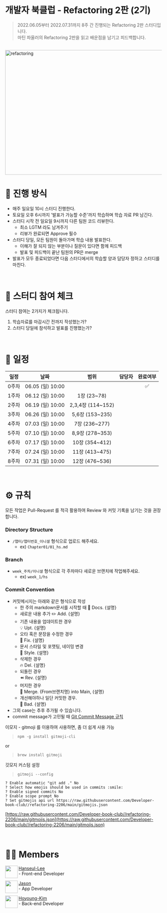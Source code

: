 
# 개발자 북클럽 - Refactoring 2판 (2기)

> 2022.06.05부터 2022.07.31까지 8주 간 진행되는 Refactoring 2판 스터디입니다. <br>
> 마틴 파울러의 Refactoring 2판을 읽고 배운점을 남기고 피드백합니다.
> 
<br>

<img src="https://user-images.githubusercontent.com/69497936/172034496-d7e74b1c-7a67-456f-a3fa-3ce9193d90a4.jpg" alt="refactoring" width="820" height="400">

<br>

# 📒 진행 방식
- 매주 일요일 10시 스터디 진행한다.
- 토요일 오후 6시까지 '발표가 가능할 수준'까지 학습하며 학습 자료 PR 남긴다.
- 스터디 시작 전 일요일 9시까지 다른 팀원 코드 리뷰한다.
  - 최소 LGTM 라도 남겨주기
  - 리뷰가 완료되면 Approve 필수
- 스터디 당일, 모든 팀원이 돌아가며 학습 내용 발표한다.
  - 이해가 잘 되지 않는 부분이나 질문이 있다면 함께 피드백
  - 발표 및 피드백이 끝난 팀원의 PR은 merge
- 발표가 모두 종료되었다면 다음 스터디에서의 학습할 양과 담당자 정하고 스터디를 마친다.

<br>

# 🚩 스터디 참여 체크
스터디 참여는 2가지가 체크됩니다. 

1. 학습자료를 마감시간 전까지 작성했는가? 
2. 스터디 당일에 참석하고 발표를 진행했는가?

<br>

# 📅 일정

|일정|날짜|범위|담당자|완료여부|
|:--:|:--:|:--:|:--:|:--:|
|0주차|06.05 (일) 10:00|||✅|
|1주차|06.12 (일) 10:00|1장 (23~78)|
|2주차|06.19 (일) 10:00|2,3,4장 (114~152)|
|3주차|06.26 (일) 10:00|5,6장 (153~235)|
|4주차|07.03 (일) 10:00|7장 (236~277)|
|5주차|07.10 (일) 10:00|8,9장 (278~353)|
|6주차|07.17 (일) 10:00|10장 (354~412)|
|7주차|07.24 (일) 10:00|11장 (413~475)|
|8주차|07.31 (일) 10:00|12장 (476~536)|


<br>

# ⚙ 규칙
모든 작업은 Pull-Request 를 적극 활용하여 Review 와 커밋 기록을 남기는 것을 권장합니다.
### Directory Structure
- `/챕터/챕터번호_이니셜` 형식으로 업로드 해주세요.
  - ex) `Chapter01/01_hs.md`

### Branch
- `week_주차/이니셜` 형식으로 각 주차마다 새로운 브랜치에 작업해주세요.
  - ex) `week_1/hs`

### Commit Convention
- 커밋메시지는 아래와 같은 형식으로 작성
    - 한 주의 markdown문서를 시작할 때 
        :page_facing_up: Docs. {설명}
    -  새로운 내용 추가
        :pencil2: Add. {설명}  
    -  기존 내용을 업데이트한 경우  
        :bulb: Upt. {설명}
    -  오타 혹은 문장을 수정한 경우  
        :hammer: Fix. {설명}
    -  문서 스타일 및 포맷팅, 네이밍 변경  
         :art: Style. {설명}
    -  삭제한 경우  
        :fire: Del. {설명}
    -  되돌린 경우  
        :rewind: Rev. {설명}
    -  머지한 경우  
        :twisted_rightwards_arrows: Merge. {From브랜치명} into Main, {설명}
    - 개선해야하나 일단 커밋한 경우.    
        :poop: Bad. {설명}
-  그외 case는 추후 추가될 수 있습니다.
-  commit message가 고민될 때 [Git Commit Message 규칙](https://jason-api.tistory.com/89)
    
이모지 - gitmoji 를 이용하여 사용하면, 좀 더 쉽게 사용 가능  
>`npm -g install gitmoji-cli`

or
>`brew install gitmoji`

깃모지 커스텀 설정  
> `gitmoji --config`
```
? Enable automatic "git add ." No
? Select how emojis should be used in commits :smile:
? Enable signed commits No
? Enable scope prompt No
? Set gitmojis api url https://raw.githubusercontent.com/Developer-book-club//refactoring-2206/main/gitmojis.json
```
[https://raw.githubusercontent.com/Developer-book-club//refactoring-2206/main/gitmojis.json](https://raw.githubusercontent.com/Developer-book-club//refactoring-2206/main/gitmojis.json)


<br>

# 🙋‍♀ Members

<img align="left" width="40" height="40" src="https://avatars.githubusercontent.com/u/69497936?v=4">

[Hanseul-Lee](https://github.com/hanseul-lee) <br> - Front-end Developer

<img align="left" width="40" height="40" src="https://avatars.githubusercontent.com/u/81757940?v=4">

[Jason](https://github.com/bisor0627) <br> - App Developer

<img align="left" width="40" height="40" src="https://avatars.githubusercontent.com/u/35159888?v=4">

[Hoyoung-Kim](https://github.com/youngseo-im) <br> - Back-end Developer

</br>
